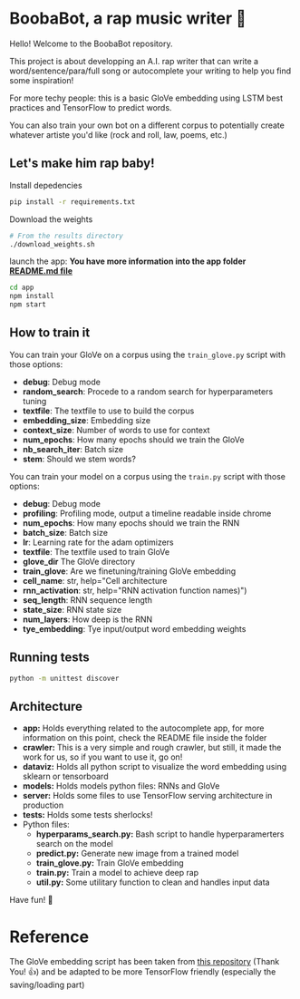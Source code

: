 # BoobaBot, a rap music writer :pencil:
Hello! Welcome to the BoobaBot repository. 

This project is about developping an A.I. rap writer that can write a word/sentence/para/full song or autocomplete your writing to help you find some inspiration!

For more techy people: this is a basic GloVe embedding using LSTM best practices and TensorFlow to predict words.

You can also train your own bot on a different corpus to potentially create whatever artiste you'd like (rock and roll, law, poems, etc.)

## Let's make him rap baby!
Install depedencies
```bash
pip install -r requirements.txt
```

Download the weights
```bash
# From the results directory
./download_weights.sh
```
launch the app:
**You have more information into the app folder [README.md file](app/README.md)**
```bash
cd app
npm install
npm start
```

## How to train it
You can train your GloVe on a corpus using the `train_glove.py` script with those options:
- **debug**: Debug mode
- **random_search**: Procede to a random search for hyperparameters tuning
- **textfile**: The textfile to use to build the corpus
- **embedding_size**: Embedding size
- **context_size**: Number of words to use for context
- **num_epochs**: How many epochs should we train the GloVe
- **nb_search_iter**: Batch size
- **stem**: Should we stem words?

You can train your model on a corpus using the `train.py` script with those options:
- **debug**: Debug mode
- **profiling**: Profiling mode, output a timeline readable inside chrome
- **num_epochs**: How many epochs should we train the RNN
- **batch_size**: Batch size
- **lr**: Learning rate for the adam optimizers
- **textfile**: The textfile used to train GloVe
- **glove_dir** The GloVe directory
- **train_glove**: Are we finetuning/training GloVe embedding
- **cell_name**: str, help="Cell architecture
- **rnn_activation**: str, help="RNN activation function names)")
- **seq_length**: RNN sequence length
- **state_size**: RNN state size
- **num_layers**: How deep is the RNN
- **tye_embedding**: Tye input/output word embedding weights 

## Running tests
```bash
python -m unittest discover
```

## Architecture
- **app:** Holds everything related to the autocomplete app, for more information on this point, check the README file inside the folder
- **crawler:** This is a very simple and rough crawler, but still, it made the work for us, so if you want to use it, go on!
- **dataviz:** Holds all python script to visualize the word embedding using sklearn or tensorboard
- **models:** Holds models python files: RNNs and GloVe
- **server:** Holds some files to use TensorFlow serving architecture in production
- **tests:** Holds some tests sherlocks!
- Python files:
  - **hyperparams_search.py:** Bash script to handle hyperparamerters search on the model 
  - **predict.py:** Generate new image from a trained model
  - **train_glove.py:** Train GloVe embedding
  - **train.py:** Train a model to achieve deep rap
  - **util.py:** Some utilitary function to clean and handles input data

Have fun! :beers:

# Reference
The GloVe embedding script has been taken from [this repository](https://github.com/GradySimon/tensorflow-glove) (Thank You! :thumbsup:) and be adapted to be more TensorFlow friendly (especially the saving/loading part)